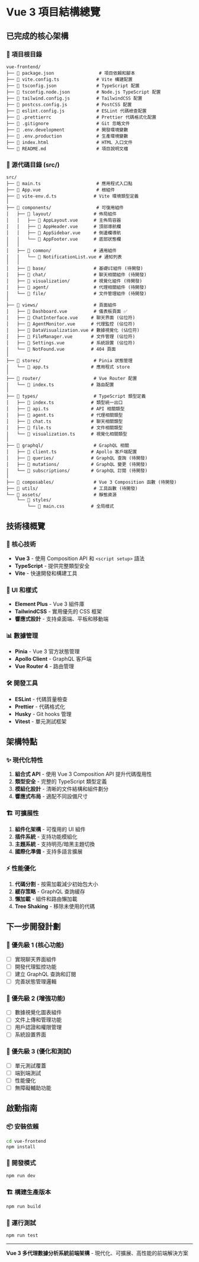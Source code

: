 # Vue 3 項目結構總覽

## 已完成的核心架構

### 📁 項目根目錄
```
vue-frontend/
├── 📄 package.json                 # 項目依賴和腳本
├── 📄 vite.config.ts              # Vite 構建配置
├── 📄 tsconfig.json               # TypeScript 配置
├── 📄 tsconfig.node.json          # Node.js TypeScript 配置
├── 📄 tailwind.config.js          # TailwindCSS 配置
├── 📄 postcss.config.js           # PostCSS 配置
├── 📄 eslint.config.js            # ESLint 代碼檢查配置
├── 📄 .prettierrc                 # Prettier 代碼格式化配置
├── 📄 .gitignore                  # Git 忽略文件
├── 📄 .env.development            # 開發環境變數
├── 📄 .env.production             # 生產環境變數
├── 📄 index.html                  # HTML 入口文件
└── 📄 README.md                   # 項目說明文檔
```

### 📁 源代碼目錄 (src/)
```
src/
├── 📄 main.ts                     # 應用程式入口點
├── 📄 App.vue                     # 根組件
├── 📄 vite-env.d.ts              # Vite 環境類型定義
│
├── 📁 components/                 # 可復用組件
│   ├── 📁 layout/                # 佈局組件
│   │   ├── 📄 AppLayout.vue      # 主佈局容器
│   │   ├── 📄 AppHeader.vue      # 頂部導航欄
│   │   ├── 📄 AppSidebar.vue     # 側邊欄導航
│   │   └── 📄 AppFooter.vue      # 底部狀態欄
│   │
│   ├── 📁 common/                # 通用組件
│   │   └── 📄 NotificationList.vue # 通知列表
│   │
│   ├── 📁 base/                  # 基礎UI組件 (待開發)
│   ├── 📁 chat/                  # 聊天相關組件 (待開發)
│   ├── 📁 visualization/         # 視覺化組件 (待開發)
│   ├── 📁 agent/                 # 代理相關組件 (待開發)
│   └── 📁 file/                  # 文件管理組件 (待開發)
│
├── 📁 views/                     # 頁面組件
│   ├── 📄 Dashboard.vue          # 儀表板頁面 ✅
│   ├── 📄 ChatInterface.vue     # 聊天界面 (佔位符)
│   ├── 📄 AgentMonitor.vue      # 代理監控 (佔位符)
│   ├── 📄 DataVisualization.vue # 數據視覺化 (佔位符)
│   ├── 📄 FileManager.vue       # 文件管理 (佔位符)
│   ├── 📄 Settings.vue          # 系統設置 (佔位符)
│   └── 📄 NotFound.vue          # 404 頁面
│
├── 📁 stores/                    # Pinia 狀態管理
│   └── 📄 app.ts                # 應用程式 store
│
├── 📁 router/                    # Vue Router 配置
│   └── 📄 index.ts              # 路由配置
│
├── 📁 types/                     # TypeScript 類型定義
│   ├── 📄 index.ts              # 類型統一出口
│   ├── 📄 api.ts                # API 相關類型
│   ├── 📄 agent.ts              # 代理相關類型
│   ├── 📄 chat.ts               # 聊天相關類型
│   ├── 📄 file.ts               # 文件相關類型
│   └── 📄 visualization.ts      # 視覺化相關類型
│
├── 📁 graphql/                   # GraphQL 相關
│   ├── 📄 client.ts             # Apollo 客戶端配置
│   ├── 📁 queries/              # GraphQL 查詢 (待開發)
│   ├── 📁 mutations/            # GraphQL 變更 (待開發)
│   └── 📁 subscriptions/        # GraphQL 訂閱 (待開發)
│
├── 📁 composables/               # Vue 3 Composition 函數 (待開發)
├── 📁 utils/                     # 工具函數 (待開發)
└── 📁 assets/                    # 靜態資源
    └── 📁 styles/
        └── 📄 main.css          # 全局樣式
```

## 技術棧概覽

### 🚀 核心技術
- **Vue 3** - 使用 Composition API 和 `<script setup>` 語法
- **TypeScript** - 提供完整類型安全
- **Vite** - 快速開發和構建工具

### 🎨 UI 和樣式
- **Element Plus** - Vue 3 組件庫
- **TailwindCSS** - 實用優先的 CSS 框架
- **響應式設計** - 支持桌面端、平板和移動端

### 📊 數據管理
- **Pinia** - Vue 3 官方狀態管理
- **Apollo Client** - GraphQL 客戶端
- **Vue Router 4** - 路由管理

### 🛠️ 開發工具
- **ESLint** - 代碼質量檢查
- **Prettier** - 代碼格式化
- **Husky** - Git hooks 管理
- **Vitest** - 單元測試框架

## 架構特點

### ✨ 現代化特性
1. **組合式 API** - 使用 Vue 3 Composition API 提升代碼復用性
2. **類型安全** - 完整的 TypeScript 類型定義
3. **模組化設計** - 清晰的文件結構和組件劃分
4. **響應式布局** - 適配不同設備尺寸

### 🏗️ 可擴展性
1. **組件化架構** - 可復用的 UI 組件
2. **插件系統** - 支持功能模組化
3. **主題系統** - 支持明亮/暗黑主題切換
4. **國際化準備** - 支持多語言擴展

### ⚡ 性能優化
1. **代碼分割** - 按需加載減少初始包大小
2. **緩存策略** - GraphQL 查詢緩存
3. **懶加載** - 組件和路由懶加載
4. **Tree Shaking** - 移除未使用的代碼

## 下一步開發計劃

### 🎯 優先級 1 (核心功能)
- [ ] 實現聊天界面組件
- [ ] 開發代理監控功能
- [ ] 建立 GraphQL 查詢和訂閱
- [ ] 完善狀態管理邏輯

### 🎯 優先級 2 (增強功能)
- [ ] 數據視覺化圖表組件
- [ ] 文件上傳和管理功能
- [ ] 用戶認證和權限管理
- [ ] 系統設置界面

### 🎯 優先級 3 (優化和測試)
- [ ] 單元測試覆蓋
- [ ] 端到端測試
- [ ] 性能優化
- [ ] 無障礙輔助功能

## 啟動指南

### 📦 安裝依賴
```bash
cd vue-frontend
npm install
```

### 🚀 開發模式
```bash
npm run dev
```

### 🏗️ 構建生產版本
```bash
npm run build
```

### 🧪 運行測試
```bash
npm run test
```

---

**Vue 3 多代理數據分析系統前端架構** - 現代化、可擴展、高性能的前端解決方案